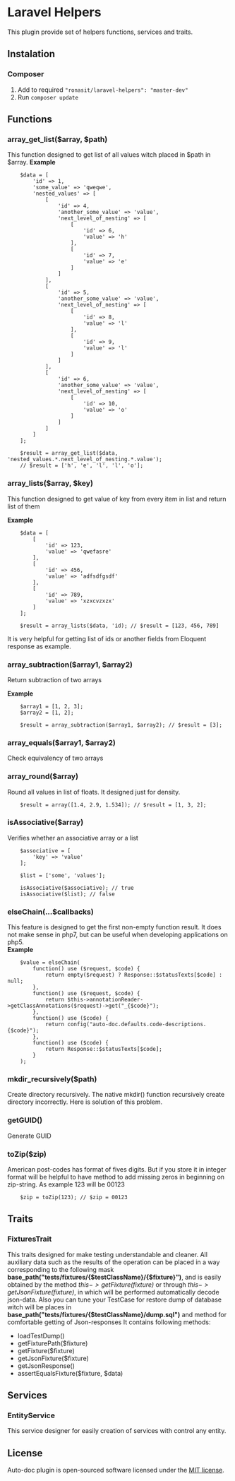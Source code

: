 # Laravel Helpers 

This plugin provide set of helpers functions, services and traits. 

## Instalation

### Composer
 1. Add to required `"ronasit/laravel-helpers": "master-dev"`
 1. Run `composer update`

## Functions

### array_get_list($array, $path)
This function designed to get list of all values witch placed in $path in $array.
**Example**
````
    $data = [
        'id' => 1,
        'some_value' => 'qweqwe',
        'nested_values' => [
            [
                'id' => 4,
                'another_some_value' => 'value',
                'next_level_of_nesting' => [
                    [
                        'id' => 6,
                        'value' => 'h'
                    ],
                    [
                        'id' => 7,
                        'value' => 'e'
                    ]
                ]
            ],
            [
                'id' => 5,
                'another_some_value' => 'value',
                'next_level_of_nesting' => [
                    [
                        'id' => 8,
                        'value' => 'l'
                    ],
                    [
                        'id' => 9,
                        'value' => 'l'
                    ]
                ]
            ],
            [
                'id' => 6,
                'another_some_value' => 'value',
                'next_level_of_nesting' => [
                    [
                        'id' => 10,
                        'value' => 'o'
                    ]
                ]
            ]
        ]
    ];
    
    $result = array_get_list($data, 'nested_values.*.next_level_of_nesting.*.value');
    // $result = ['h', 'e', 'l', 'l', 'o'];
````

### array_lists($array, $key)
This function designed to get value of key from every item in list and return list of them

**Example**  
````
    $data = [
        [
            'id' => 123,
            'value' => 'qwefasre'
        ],
        [
            'id' => 456,
            'value' => 'adfsdfgsdf'
        ],
        [
            'id' => 789,
            'value' => 'xzxcvzxzx'
        ]
    ];
    
    $result = array_lists($data, 'id); // $result = [123, 456, 789]
````

It is very helpful for getting list of ids or another fields from Eloquent response as example.

### array_subtraction($array1, $array2)
Return subtraction of two arrays

**Example**
````
    $array1 = [1, 2, 3];
    $array2 = [1, 2];
    
    $result = array_subtraction($array1, $array2); // $result = [3];
````

### array_equals($array1, $array2)
Check equivalency of two arrays

### array_round($array)
Round all values in list of floats. It designed just for density.

````
    $result = array([1.4, 2.9, 1.534]); // $result = [1, 3, 2];
````

### isAssociative($array)
Verifies whether an associative array or a list

````
    $associative = [
        'key' => 'value'
    ];
    
    $list = ['some', 'values'];
    
    isAssociative($associative); // true
    isAssociative($list); // false

````

### elseChain(...$callbacks)
This feature is designed to get the first non-empty function result. It does not make sense in php7, 
but can be useful when developing applications on php5.  
**Example**
````
    $value = elseChain(
        function() use ($request, $code) {
            return empty($request) ? Response::$statusTexts[$code] : null;
        },
        function() use ($request, $code) {
            return $this->annotationReader->getClassAnnotations($request)->get("_{$code}");
        },
        function() use ($code) {
            return config("auto-doc.defaults.code-descriptions.{$code}");
        },
        function() use ($code) {
            return Response::$statusTexts[$code];
        }
    );
````


### mkdir_recursively($path)
Create directory recursively. The native mkdir() function recursively create directory incorrectly.
Here is solution of this problem.

### getGUID()
Generate GUID

### toZip($zip)
American post-codes has format of fives digits. But if you store it in integer format will be helpful
to have method to add missing zeros in beginning on zip-string. As example 123 will be 00123

````
    $zip = toZip(123); // $zip = 00123
````

## Traits

### FixturesTrait
This traits designed for make testing understandable and cleaner.
All auxiliary data such as the results of the operation can be placed in a way corresponding 
to the following mask **base_path("tests/fixtures/{$testClassName}/{$fixture}")**, 
and is easily obtained by the method *$this->getFixture($fixture)* or through *$this->getJsonFixture($fixture)*, 
in which will be performed automatically decode json-data.
Also you can tune your TestCase for restore dump of database witch will be places in 
**base_path("tests/fixtures/{$testClassName}/dump.sql")** and method for comfortable getting of Json-responses
It contains following methods:
 - loadTestDump()
 - getFixturePath($fixture)
 - getFixture($fixture)
 - getJsonFixture($fixture)
 - getJsonResponse()
 - assertEqualsFixture($fixture, $data)

## Services

### EntityService
This service designer for easily creation of services with control any entity.


## License

Auto-doc plugin is open-sourced software licensed under the [MIT license](http://opensource.org/licenses/MIT).
